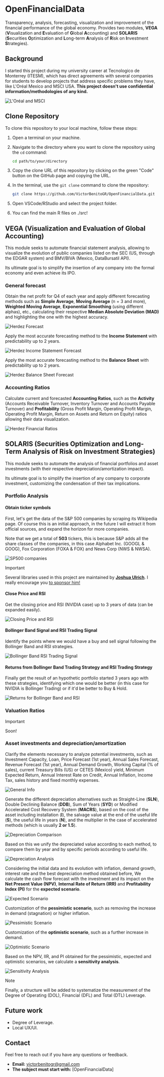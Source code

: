 # OpenFinancialData
Transparency, analysis, forecasting, visualization and improvement of the financial performance of the global economy. Provides two modules, **VEGA** (**V**isualization and **E**valuation of **G**lobal **A**ccounting) and **SOLARIS** (**S**ecurities **O**ptimization and **L**ong-term **A**nalysis of **R**isk on **I**nvestment **S**trategies).


## Background
I started this project during my university career at Tecnologico de Monterrey (ITESM), which has direct agreements with several companies for students to develop projects that address specific problems they have, like L'Oréal Mexico and MSCI USA. **This project doesn't use confidential information/methodologies of any kind.**

![L'Oréal and MSCI](./assets/README/loreal_and_msci_itesm.png "L'Oréal and MSCI")

## Clone Repository

To clone this repository to your local machine, follow these steps:

1. Open a terminal on your machine.

2. Navigate to the directory where you want to clone the repository using the `cd` command:

    ```bash
    cd path/to/your/directory
    ```

3. Copy the clone URL of this repository by clicking on the green "Code" button on the GitHub page and copying the URL.

4. In the terminal, use the `git clone` command to clone the repository:

    ```bash
    git clone https://github.com/VictorBenitoGR/OpenFinancialData.git
    ```

5. Open VSCode/RStudio and select the project folder.

6. You can find the main R files on ./src!

## VEGA (Visualization and Evaluation of Global Accounting)
This module seeks to automate financial statement analysis, allowing to visualize the evolution of public companies listed on the SEC (US, through the EDGAR system) and BMV/BIVA (Mexico, DataBursatil API).

Its ultimate goal is to simplify the insertion of any company into the formal economy and even achieve its IPO.


### General forecast
Obtain the net profit for Q4 of each year and apply different forecasting methods such as **Simple Average**, **Moving Average** (n = 3 and more), **Weighted Moving Average**, **Exponential Smoothing** (using different alphas), etc., calculating their respective **Median Absolute Deviation (MAD)** and highlighting the one with the highest accuracy.

![Herdez Forecast](./assets/README/HerdezAnalysis1.png "Herdez Forecast")

Apply the most accurate forecasting method to the **Income Statement** with predictability up to 2 years.

![Herdez Income Statement Forecast](./assets/README/HerdezAnalysis2.png "Herdez Income Statement Forecast")

Apply the most accurate forecasting method to the **Balance Sheet** with predictability up to 2 years.

![Herdez Balance Sheet Forecast](./assets/README/HerdezAnalysis3.png "Herdez Balance Sheet Forecast")

### Accounting Ratios
Calculate current and forecasted **Accounting Ratios**, such as the **Activity** (Accounts Receivable Turnover, Inventory Turnover and Accounts Payable Turnover) and **Profitability** (Gross Profit Margin, Operating Profit Margin, Operating Profit Margin, Return on Assets and Return on Equity) ratios allowing their data visualization.

![Herdez Financial Ratios](./assets/README/HerdezAnalysis4.png "Herdez Financial Ratios")

## SOLARIS (Securities Optimization and Long-Term Analysis of Risk on Investment Strategies)
This module seeks to automate the analysis of financial portfolios and asset investments (with their respective depreciation/amortization impact).

Its ultimate goal is to simplify the insertion of any company to corporate investment, customizing the condensation of their tax implications.


### Portfolio Analysis

#### Obtain ticker symbols
First, let's get the data of the S&P 500 companies by scraping its Wikipedia page. Of course this is an initial approach, in the future I will extract it from official sources, and expand the horizon for more companies.

Note that we get a total of **503** tickers, this is because S&P adds all the share classes of the companies, in this case Alphabet Inc. (GOOGL & GOOG), Fox Corporation (FOXA & FOX) and News Corp (NWS & NWSA).

![SP500 companies](./assets/README/solaris_sp500.png "SP500 companies")
> [!IMPORTANT]  
> Several libraries used in this project are maintained by **[Joshua Ulrich](https://github.com/joshuaulrich)**. I really encourage you [to sponsor him!](https://github.com/sponsors/joshuaulrich)


#### Close Price and RSI
Get the closing price and RSI (NVIDIA case) up to 3 years of data (can be expanded easily).

![Closing Price and RSI](./assets/rsi/nvda_close_rsi.jpg "Closing Price and RSI")

#### Bollinger Band Signal and RSI Trading Signal
Identify the points where we would have a buy and sell signal following the Bollinger Band and RSI strategies.

![Bollinger Band RSI Trading Signal](./assets/rsi/nvda_bollinger_band_rsi_signal.jpg "Bollinger Band RSI Trading Signal")

#### Returns from Bollinger Band Trading Strategy and RSI Trading Strategy
Finally get the result of an hypothetic portfolio started 3 years ago with these strategies, identifying which one would be better (in this case for NVIDIA is Bollinger Trading) or if it'd be better to Buy & Hold.

![Returns for Bollinger Band and RSI](./assets/rsi/nvda_returns_bollinger_band_rsi.jpg "Bollinger Band RSI")



### Valuation Ratios
> [!IMPORTANT]  
> Soon!

### Asset investments and depreciation/amortization
Clarify the elements necessary to analyze potential investments, such as Investment Capacity, Loan, Price Forecast (1st year), Annual Sales Forecast, Revenue Forecast (1st year), Annual Demand Growth, Working Capital (% of sales), current Treasury Bills (US) or CETES (Mexico) yield, Minimum Expected Return, Annual Interest Rate on Credit, Annual Inflation, Income Tax, sales history and fixed monthly expenses.

![General Info](./assets/README/DepreciationAnalysis1.png "General Info")

Generate the different depreciation alternatives such as Straight-Line (**SLN**), Double Declining Balance (**DDB**), Sum of Years (**SYD**) or Modified Accelerated Cost Recovery System (**MACRS**), based on the cost of the asset including installation (**I**), the salvage value at the end of the useful life (**S**), the useful life in years (**N**), and the multiplier in the case of accelerated methods (which is usually **2 or 1.5**).

![Depreciation Comparison](./assets/README/DepreciationAnalysis2.png "Depreciation Comparison")

Based on this we unify the depreciated value according to each method, to compare them by year and by specific periods according to useful life.

![Depreciation Analysis](./assets/README/DepreciationAnalysis3.png "Depreciation Analysis")

Considering the initial data and its evolution with inflation, demand growth, interest rate and the best depreciation method obtained before, We calculate the cash flow forecast with the investment and its impact on the **Net Present Value (NPV)**, **Internal Rate of Return (IRR)** and **Profitability Index (PI)** for the **expected scenario**.

![Expected Scenario](./assets/README/DepreciationAnalysis4.png "Expected Scenario")

Customization of the **pessimistic scenario**, such as removing the increase in demand (stagnation) or higher inflation.

![Pessimistic Scenario](./assets/README/DepreciationAnalysis5.png "Pessimistic Scenario")

Customization of the **optimistic scenario**, such as a further increase in demand.

![Optimistic Scenario](./assets/README/DepreciationAnalysis6.png "Optimistic Scenario")

Based on the NPV, IIR, and PI obtained for the pessimistic, expected and optimistic scenarios, we calculate a **sensitivity analysis**.

![Sensitivity Analysis](./assets/README/DepreciationAnalysis7.png "Sensitivity Analysis")

> [!NOTE]
> Finally, a structure will be added to systematize the measurement of the Degree of Operating (DOL), Financial (DFL) and Total (DTL) Leverage.

## Future work

- Degree of Leverage.
- Local UX/UI.


## Contact

Feel free to reach out if you have any questions or feedback.

- **Email:** victorbenitogr@gmail.com
- **The subject must start with:**  [OpenFinancialData]